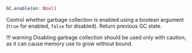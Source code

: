 ```julia
GC.enable(on::Bool)
```

Control whether garbage collection is enabled using a boolean argument (`true` for enabled, `false` for disabled). Return previous GC state.

!!! warning
    Disabling garbage collection should be used only with caution, as it can cause memory use to grow without bound.

